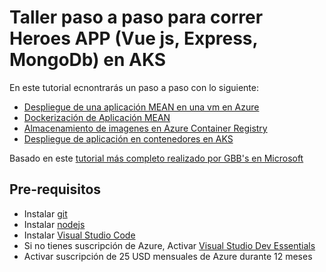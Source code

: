 #   Taller paso a paso para correr Heroes APP (Vue js, Express, MongoDb) en AKS

En este tutorial ecnontrarás un paso a paso con lo siguiente:

*   [Despliegue de una aplicación MEAN en una vm en Azure](https://github.com/feranto/azureDemos/tree/master/CloudComputing/IAAS-Heroes-App)
*   [Dockerización de Aplicación MEAN](https://github.com/feranto/azureDemos/tree/master/OpenDevFrameworks/Docker/Docker-Heroes-App)
*   [Almacenamiento de imagenes en Azure Container Registry](https://github.com/feranto/azureDemos/tree/master/OpenDevFrameworks/Docker/AzureContainerRegistry-Heroes-App)
*   [Despliegue de aplicación en contenedores en AKS](https://github.com/feranto/azureDemos/tree/master/OpenDevFrameworks/Kubernetes/Kubernetes-Heroes-App)


Basado en este [tutorial más completo realizado por GBB's en Microsoft](https://github.com/Azure/blackbelt-aks-hackfest)

## Pre-requisitos ##

*	Instalar [git](https://git-scm.com/downloads)
*	Instalar [nodejs](https://nodejs.org/es/download/)
*	Instalar [Visual Studio Code](https://code.visualstudio.com/download)
*	Si no tienes suscripción de Azure, Activar [Visual Studio Dev Essentials](https://www.visualstudio.com/es/dev-essentials/)
*	Activar suscripción de 25 USD mensuales de Azure durante 12 meses
